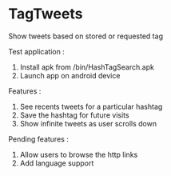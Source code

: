 TagTweets
=========

Show tweets based on stored or requested tag

Test application :
1. Install apk from /bin/HashTagSearch.apk
2. Launch app on android device

Features :
1. See recents tweets for a particular hashtag
2. Save the hashtag for future visits
3. Show infinite tweets as user scrolls down

Pending features :
1. Allow users to browse the http links
2. Add language support

